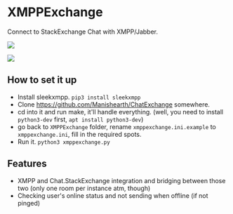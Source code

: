 # XMPPExchange
Connect to StackExchange Chat with XMPP/Jabber.

![](https://s.ave.zone/517.PNG)

![](https://s.ave.zone/4ce.png)

## How to set it up
- Install sleekxmpp. `pip3 install sleekxmpp`
- Clone https://github.com/Manishearth/ChatExchange somewhere.
- cd into it and run make, it'll handle everything. (well, you need to install `python3-dev` first, `apt install python3-dev`)
- go back to `XMPPExchange` folder, rename `xmppexchange.ini.example` to `xmppexchange.ini`, fill in the required spots.
- Run it. `python3 xmppexchange.py`

## Features
- XMPP and Chat.StackExchange integration and bridging between those two (only one room per instance atm, though)
- Checking user's online status and not sending when offline (if not pinged)